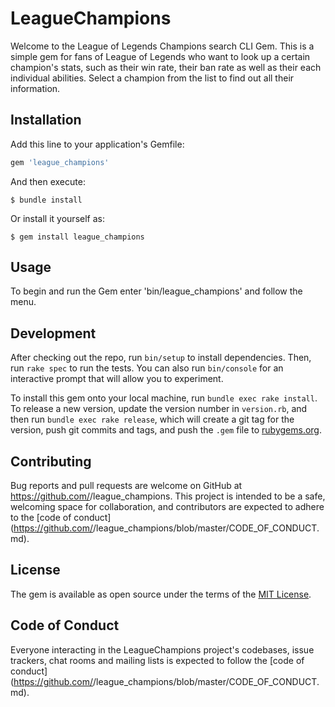 # LeagueChampions

Welcome to the League of Legends Champions search CLI Gem. This is a simple gem for fans of 
League of Legends who want to look up a certain champion's stats, such as their win rate, 
their ban rate as well as their each individual abilities. Select a champion from the list 
to find out all their information.


## Installation

Add this line to your application's Gemfile:

```ruby
gem 'league_champions'
```

And then execute:

    $ bundle install

Or install it yourself as:

    $ gem install league_champions

## Usage

To begin and run the Gem enter 'bin/league_champions' and follow the menu.

## Development

After checking out the repo, run `bin/setup` to install dependencies. Then, run `rake spec` to run the tests. You can also run `bin/console` for an interactive prompt that will allow you to experiment.

To install this gem onto your local machine, run `bundle exec rake install`. To release a new version, update the version number in `version.rb`, and then run `bundle exec rake release`, which will create a git tag for the version, push git commits and tags, and push the `.gem` file to [rubygems.org](https://rubygems.org).

## Contributing

Bug reports and pull requests are welcome on GitHub at https://github.com/<github username>/league_champions. This project is intended to be a safe, welcoming space for collaboration, and contributors are expected to adhere to the [code of conduct](https://github.com/<github username>/league_champions/blob/master/CODE_OF_CONDUCT.md).


## License

The gem is available as open source under the terms of the [MIT License](https://opensource.org/licenses/MIT).

## Code of Conduct

Everyone interacting in the LeagueChampions project's codebases, issue trackers, chat rooms and mailing lists is expected to follow the [code of conduct](https://github.com/<github username>/league_champions/blob/master/CODE_OF_CONDUCT.md).
